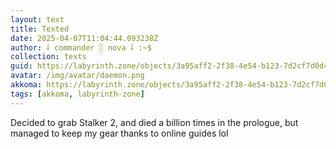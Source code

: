 ```yaml
---
layout: text
title: Texted
date: 2025-04-07T11:04:44.093238Z
author: ⸸ commander ░ nova ⸸ :~$
collection: texts
guid: https://labyrinth.zone/objects/3a95aff2-2f38-4e54-b123-7d2cf7d0d4a6
avatar: /img/avatar/daemon.png
akkoma: https://labyrinth.zone/objects/3a95aff2-2f38-4e54-b123-7d2cf7d0d4a6
tags: [akkoma, labyrinth-zone]
---
```


<p>Decided to grab Stalker 2, and died a billion times in the prologue, but managed to keep my gear thanks to online guides lol</p>